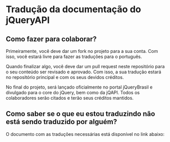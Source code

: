 # Tradução da documentação do jQueryAPI

## Como fazer para colaborar?

Primeiramente, você deve dar um fork no projeto para a sua conta. Com isso, você estará livre para fazer as traduções para o português.

Quando finalizar algo, você deve dar um pull request neste repositório para o seu conteúdo ser revisado e aprovado. Com isso, a sua tradução estará no repositório principal e com os seus devidos créditos.

No final do projeto, será lançado oficialmente no portal jQueryBrasil e divulgado para o core do jQuery, bem como da jQAPI. Todos os colaboradores serão citados e terão seus créditos mantidos.

## Como saber se o que eu estou traduzindo não está sendo traduzido por alguém?

O documento com as traduções necessárias está disponível no link abaixo:
